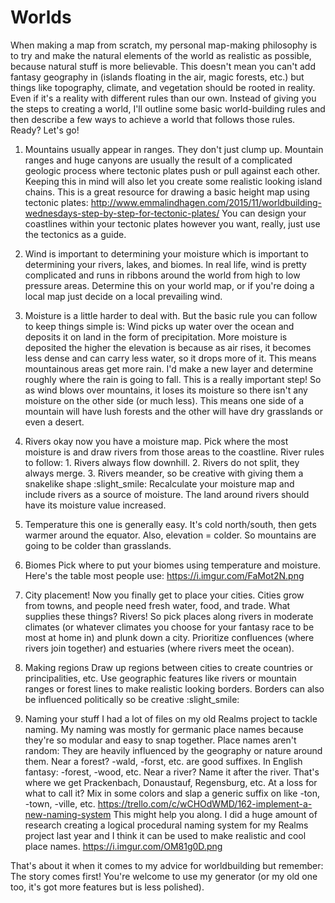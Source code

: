 # Worlds

When making a map from scratch, my personal map-making philosophy is to try and make the natural elements of the world as realistic as possible, because natural stuff is more believable. This doesn't mean you can't add fantasy geography in (islands floating in the air, magic forests, etc.) but things like topography, climate, and vegetation should be rooted in reality. Even if it's a reality with different rules than our own.
Instead of giving you the steps to creating a world, I'll outline some basic world-building rules and then describe a few ways to achieve a world that follows those rules. Ready? Let's go!

1. Mountains usually appear in ranges. They don't just clump up. Mountain ranges and huge canyons are usually the result of a complicated geologic process where tectonic plates push or pull against each other. Keeping this in mind will also let you create some realistic looking island chains.
This is a great resource for drawing a basic height map using tectonic plates: http://www.emmalindhagen.com/2015/11/worldbuilding-wednesdays-step-by-step-for-tectonic-plates/
You can design your coastlines within your tectonic plates however you want, really, just use the tectonics as a guide.

2. Wind is important to determining your moisture which is important to determining your rivers, lakes, and biomes. In real life, wind is pretty complicated and runs in ribbons around the world from high to low pressure areas. Determine this on your world map, or if you're doing a local map just decide on a local prevailing wind.

3. Moisture is a little harder to deal with. But the basic rule you can follow to keep things simple is: Wind picks up water over the ocean and deposits it on land in the form of precipitation. More moisture is deposited the higher the elevation is because as air rises, it becomes less dense and can carry less water, so it drops more of it. This means mountainous areas get more rain. I'd make a new layer and determine roughly where the rain is going to fall. This is a really important step!
So as wind blows over mountains, it loses its moisture so there isn't any moisture on the other side (or much less). This means one side of a mountain will have lush forests and the other will have dry grasslands or even a desert.

4. Rivers okay now you have a moisture map. Pick where the most moisture is and draw rivers from those areas to the coastline. River rules to follow: 1. Rivers always flow downhill. 2. Rivers do not split, they always merge. 3. Rivers meander, so be creative with giving them a snakelike shape :slight_smile: Recalculate your moisture map and include rivers as a source of moisture. The land around rivers should have its moisture value increased.

5. Temperature this one is generally easy. It's cold north/south, then gets warmer around the equator. Also, elevation = colder. So mountains are going to be colder than grasslands.

6. Biomes Pick where to put your biomes using temperature and moisture. Here's the table most people use:
https://i.imgur.com/FaMot2N.png

7. City placement! Now you finally get to place your cities. Cities grow from towns, and people need fresh water, food, and trade. What supplies these things? Rivers! So pick places along rivers in moderate climates (or whatever climates you choose for your fantasy race to be most at home in) and plunk down a city. Prioritize confluences (where rivers join together) and estuaries (where rivers meet the ocean).

8. Making regions Draw  up regions between cities to create countries or principalities, etc. Use geographic features like rivers or mountain ranges or forest lines to make realistic looking borders. Borders can also be influenced politically so be creative :slight_smile:

9. Naming your stuff I had a lot of files on my old Realms project to tackle naming. My naming was mostly for germanic place names because they're so modular and easy to snap together. Place names aren't random: They are heavily influenced by the geography or nature around them. Near a forest? -wald, -forst, etc. are good suffixes. In English fantasy: -forest, -wood, etc.
Near a river? Name it after the river. That's where we get Prackenbach, Donaustauf, Regensburg, etc.
At a loss for what to call it? Mix in some colors and slap a generic suffix on like -ton, -town, -ville, etc.
https://trello.com/c/wCHOdWMD/162-implement-a-new-naming-system This might help you along. I did a huge amount of research creating a logical procedural naming system for my Realms project last year and I think it can be used to make realistic and cool place names.
https://i.imgur.com/OM81g0D.png

That's about it when it comes to my advice for worldbuilding but remember: The story comes first! You're welcome to use my generator (or my old one too, it's got more features but is less polished).
